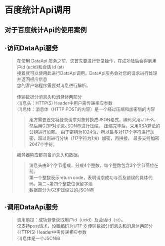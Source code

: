 # 百度统计Api调用

对于百度统计Api的使用案例
------------------------
·访问DataApi服务
----
  >在使用 DataApi 服务之前，您首先要进行登录操作，在成功陆后会得到用户id (ucid)和会话 id (st)<br>
  接着就可以使用此进行DataApi调用。DataApi服务会对您的请求进行处理并返回相应信息<br>您的客户端程序需要对消息进行解析。<br><br>
  传输数据分消息头和消息体两部分<br>
  ·消息头：HTTP(S) Header中用户需传递相应参数<br>
  ·消息体：消息体（HTTP POST的内容）是一个经过压缩和加密后的内容<br>
  >>用方需要首先将登录请求对象转换成JSON格式，编码采用UTF-8，然后用GZIP对消息JSON串进行压缩。
    压缩完毕后，采用RSA算法的公钥进行加密。
    由于密钥为1024位，所以最多对117个字符进行加密，超过则进行分块（117字符为1块）加密，再拼接。
    最多支持加密2047个字符。
  
  >服务器响应都包含消息头和数据。
  >>消息头由8个字节组成，分成4个整数，每个整数包含2个字节高位在前。 <br>
    第一个整数表示return code，表明请求成功与否及错误的具体代码。第二~第四个整数位保留字段 <br>
    数据部分为GZIP压缩过的JSON串

·调用DataApi服务
----
  >调用前提：成功登录获取用户id（ucid）及会话id（st）。<br>
   仅支持post请求，设置编码为UTF-8 
   传输数据分消息头和消息体两部分<br>
   ·HTTP(S) Header中需传递相应参数<br>
   ·消息体是一个JSON串
